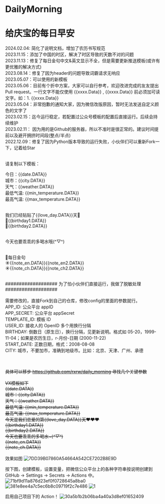 # DailyMorning
# 给庆宝的每日早安

2024.02.04: 简化了说明文档，增加了农历书写规范<br>
2023.11.15：添加了中国的时区，解决了时区导致的天数不对的问题<br>
2023.11.13：修复了每日金句中文&英文显示不全，但是需要更新推送模板(或许有更优雅的解决方式)<br>
2023.08.14：修复了因为header的问题导致词霸请求无响应<br>
2023.05.07：可以使用的新模板<br>
2023.05.06：目前有个折中方案，大家可以自行参考，欢迎改进完成的友友提出Pull request。一行文字不能仅使用 {{xxxx.Data}}  , {{xxxx.Data}} 前必须加可读文字。如：1. {{xxxx.Data}}<br>
2023.05.04：非常抱歉的通知大家，因为微信改版原因，暂时无法发送自定义颜色的文字了<br>
2023.02.15：迄今运行稳定，若配置过公众号模板的配置后直接运行。后续会持续维护<br>
2023.02.11： 因为用的是Github的服务器，所以不准时是很正常的。建议时间提前以及避开拥挤时间段(整点/半点)<br>
2022.12.09：修复了因为Python版本导致的运行失败，小伙伴们可以重新Fork一下，记着给Star<br><br>

请复制以下模板：<br>

今日：{{date.DATA}}<br>
城市：{{city.DATA}}<br>
天气：{{weather.DATA}}<br>
最低气温: {{min_temperature.DATA}}<br>
最高气温: {{max_temperature.DATA}}<br><br>

我们已经贴贴了{{love_day.DATA}}天💝<br>
💌{{birthday1.DATA}}<br>
💌{{birthday2.DATA}}<br><br>

今天也要乖乖的多喝水哦(^▽^)<br><br>

👋每日金句<br>
☀{{note_en.DATA}}{{note_en2.DATA}}<br>
☀{{note_ch.DATA}}{{note_ch2.DATA}}<br><br>


################### 为了怕小伙伴们直接运行，我做了脱敏处理###################  <br>
<br>需要修改的，直接Fork到自己的仓库，修改config的里面的参数就行。<br>
APP_ID: 公众平台 appID<br>
APP_SECRET: 公众平台 appSecret<br>
TEMPLATE_ID: 模板 ID<br>
USER_ID: 接收人的 OpenID 多个用换行分隔<br>
BIRTHDAY: 倒数日（原生日），换行分隔，见更新说明。格式如 05-20，1999-11-04；如果是农历生日，r-月份-日期 (2000-11-22) <br>
START_DATE: 正数日期，格式：2008-08-08<br>
CITY: 城市，不要加市，准确到地级市。比如：北京、天津、广州、承德  <br><br><br>


~~具体可以移步 https://github.com/rxrw/daily_morning 寻找几个关键参数~~ <br><br>
<del>
VX模板如下  
{{date.DATA}}   
城市：{{city.DATA}}   
天气：{{weather.DATA}}   
最低气温: {{min_temperature.DATA}}   
最高气温: {{max_temperature.DATA}}   
今天是我们恋爱的第{{love_day.DATA}}天❤❤❤  
{{birthday1.DATA}}  
{{birthday2.DATA}}  
今天也要乖乖的多喝水~(*^▽^*)  
{{note_en.DATA}}   
{{note_ch.DATA}}  
</del><br>
效果如图
![7DD39B07860A54664A542CE7202B8E9D](https://user-images.githubusercontent.com/64049788/187068544-f7a97567-d1f3-42d5-a762-7357c5c3d113.png)

按下图，创建模板，设置变量，把微信公众平台上的各种字符串按说明创建到 GitHub -> Settings -> Secrets -> Actions 中。
![71bf9d11a876d23ef0f0728645a8ba0](https://user-images.githubusercontent.com/9566402/183242301-fd6ab30e-bfe5-4245-b2a9-f690184db307.png)
![381e8ee4a7c5ec6b8c09719f2c7e486](https://user-images.githubusercontent.com/9566402/183242295-4dcf06bb-2083-4883-8745-0af753ca805c.png)
![1](https://user-images.githubusercontent.com/64049788/190543003-2e33fe0c-a278-492e-96fa-3be0b3110e83.png)

启用自己项目下的 Action！
![30a5b1b2b06ba4a40a3d8ef01652409](https://user-images.githubusercontent.com/9566402/183242334-9943c538-ba3d-4d01-8377-d040143b7560.png)

